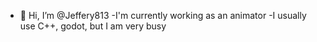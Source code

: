 - 👋 Hi, I’m @Jeffery813
-I'm currently working as an animator
-I usually use C++, godot, but I am very busy
<!---
Jeffery813/Jeffery813 is a ✨ special ✨ repository because its `README.md` (this file) appears on your GitHub profile.
You can click the Preview link to take a look at your changes.
--->

